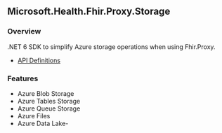 ## Microsoft.Health.Fhir.Proxy.Storage

### Overview
.NET 6 SDK to simplify Azure storage operations when using Fhir.Proxy.
- [API Definitions](https://github.com/microsoft/fhir-proxy-sdk/blob/main/docs/reference/toc.html)

### Features
- Azure Blob Storage
- Azure Tables Storage
- Azure Queue Storage
- Azure Files
- Azure Data Lake- 